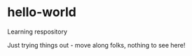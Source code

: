 # hello-world
Learning respository

Just trying things out - move along folks, nothing to see here!
